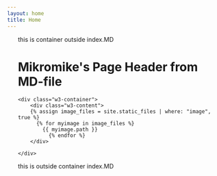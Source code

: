 ```yaml
---
layout: home
title: Home
---
```


<div style="margin-left:5%">
  this is container outside index.MD

  <div class="w3-container w3-Blue">
    <h1>Mikromike's Page Header from MD-file</h1>
    </div>

    <div class="w3-container">
        <div class="w3-content">
        {% assign image_files = site.static_files | where: "image", true %}
          {% for myimage in image_files %}
            {{ myimage.path }}
              {% endfor %}
        </div>

    </div>

   this is outside container  index.MD
</div>
